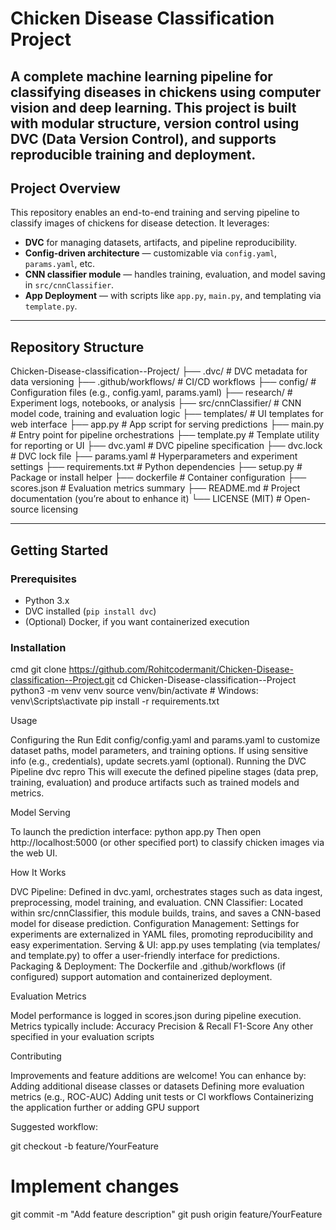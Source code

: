 # Chicken Disease Classification Project

A complete machine learning pipeline for classifying diseases in chickens using computer vision and deep learning. This project is built with modular structure, version control using DVC (Data Version Control), and supports reproducible training and deployment.
---
## Project Overview

This repository enables an end-to-end training and serving pipeline to classify images of chickens for disease detection. It leverages:

- **DVC** for managing datasets, artifacts, and pipeline reproducibility.  
- **Config-driven architecture** — customizable via `config.yaml`, `params.yaml`, etc.  
- **CNN classifier module** — handles training, evaluation, and model saving in `src/cnnClassifier`.  
- **App Deployment** — with scripts like `app.py`, `main.py`, and templating via `template.py`.

---

## Repository Structure

Chicken-Disease-classification--Project/
├── .dvc/ # DVC metadata for data versioning
├── .github/workflows/ # CI/CD workflows
├── config/ # Configuration files (e.g., config.yaml, params.yaml)
├── research/ # Experiment logs, notebooks, or analysis
├── src/cnnClassifier/ # CNN model code, training and evaluation logic
├── templates/ # UI templates for web interface
├── app.py # App script for serving predictions
├── main.py # Entry point for pipeline orchestrations
├── template.py # Template utility for reporting or UI
├── dvc.yaml # DVC pipeline specification
├── dvc.lock # DVC lock file
├── params.yaml # Hyperparameters and experiment settings
├── requirements.txt # Python dependencies
├── setup.py # Package or install helper
├── dockerfile # Container configuration
├── scores.json # Evaluation metrics summary
├── README.md # Project documentation (you’re about to enhance it)
└── LICENSE (MIT) # Open-source licensing


---

## Getting Started

### Prerequisites

- Python 3.x  
- DVC installed (`pip install dvc`)  
- (Optional) Docker, if you want containerized execution

### Installation

cmd
git clone https://github.com/Rohitcodermanit/Chicken-Disease-classification--Project.git
cd Chicken-Disease-classification--Project
python3 -m venv venv
source venv/bin/activate   # Windows: venv\Scripts\activate
pip install -r requirements.txt

Usage

Configuring the Run
Edit config/config.yaml and params.yaml to customize dataset paths, model parameters, and training options.
If using sensitive info (e.g., credentials), update secrets.yaml (optional).
Running the DVC Pipeline
dvc repro
This will execute the defined pipeline stages (data prep, training, evaluation) and produce artifacts such as trained models and metrics.

Model Serving

To launch the prediction interface:
python app.py
Then open http://localhost:5000 (or other specified port) to classify chicken images via the web UI.

How It Works

DVC Pipeline: Defined in dvc.yaml, orchestrates stages such as data ingest, preprocessing, model training, and evaluation.
CNN Classifier: Located within src/cnnClassifier, this module builds, trains, and saves a CNN-based model for disease prediction.
Configuration Management: Settings for experiments are externalized in YAML files, promoting reproducibility and easy experimentation.
Serving & UI: app.py uses templating (via templates/ and template.py) to offer a user-friendly interface for predictions.
Packaging & Deployment: The Dockerfile and .github/workflows (if configured) support automation and containerized deployment.

Evaluation Metrics

Model performance is logged in scores.json during pipeline execution. Metrics typically include:
Accuracy
Precision & Recall
F1-Score
Any other specified in your evaluation scripts

Contributing

Improvements and feature additions are welcome! You can enhance by:
Adding additional disease classes or datasets
Defining more evaluation metrics (e.g., ROC-AUC)
Adding unit tests or CI workflows
Containerizing the application further or adding GPU support

Suggested workflow:

git checkout -b feature/YourFeature
# Implement changes
git commit -m "Add feature description"
git push origin feature/YourFeature
